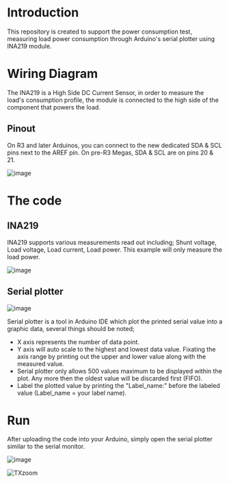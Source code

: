 # Introduction
This repository is created to support the power consumption test, measuring load power consumption through Arduino's serial plotter using INA219 module.

# Wiring Diagram
The INA219 is a High Side DC Current Sensor, in order to measure the load's consumption profile, the module is connected to the high side of the component that powers the load.
## Pinout
On R3 and later Arduinos, you can connect to the new dedicated SDA & SCL pins next to the AREF pin.  On pre-R3 Megas, SDA & SCL are on pins 20 & 21.


![image](https://user-images.githubusercontent.com/58856852/146151011-2de5da26-1b45-400e-8d67-ec35aedebe55.png)

# The code
## INA219
INA219 supports various measurements read out including; Shunt voltage, Load voltage, Load current, Load power. This example will only measure the load power.


![image](https://user-images.githubusercontent.com/58856852/146155417-fd419ad0-cfc3-4df7-b2e7-9593f4489d87.png)

## Serial plotter

![image](https://user-images.githubusercontent.com/58856852/146159296-e70497f0-516a-4298-a107-4fa3c5b775fc.png)


Serial plotter is a tool in Arduino IDE which plot the printed serial value into a graphic data, several things should be noted;
* X axis represents the number of data point.
* Y axis will auto scale to the highest and lowest data value. Fixating the axis range by printing out the upper and lower value along with the measured value.
* Serial plotter only allows 500 values maximum to be displayed within the plot. Any more then the oldest value will be discarded first (FIFO).
* Label the plotted value by printing the "Label_name:" before the labeled value (Label_name = your label name).

# Run
After uploading the code into your Arduino, simply open the serial plotter similar to the serial monitor.


![image](https://user-images.githubusercontent.com/58856852/146154740-952799bb-416d-4b6c-9d95-b9e77b963913.png)

![TXzoom](https://user-images.githubusercontent.com/58856852/146160094-3688e76b-b367-43b0-aa99-03601b97debd.jpg)
